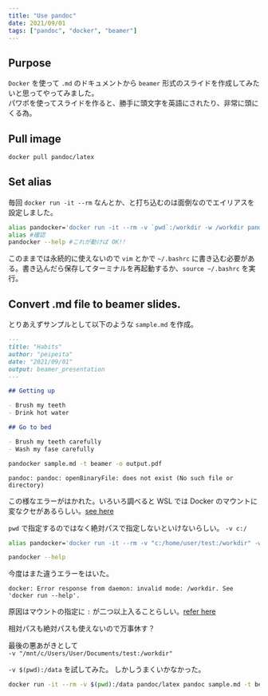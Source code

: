 ```yaml
---
title: "Use pandoc"
date: 2021/09/01
tags: ["pandoc", "docker", "beamer"]
---
```


## Purpose 

`Docker` を使って `.md` のドキュメントから `beamer` 形式のスライドを作成してみたいと思ってやってみました。  
パワポを使ってスライドを作ると、勝手に頭文字を英語にされたり、非常に頭にくる為。  

## Pull image

```bash
docker pull pandoc/latex
```
## Set alias

毎回 `docker run -it --rm` なんとか、と打ち込むのは面倒なのでエイリアスを設定しました。  

```bash
alias pandocker='docker run -it --rm -v `pwd`:/workdir -w /workdir pandoc/latex pandoc'
alias #確認
pandocker --help #これが動けば OK!!
```
このままでは永続的に使えないので `vim` とかで `~/.bashrc` に書き込む必要がある。書き込んだら保存してターミナルを再起動するか、`source ~/.bashrc` を実行。

## Convert .md file to beamer slides.

とりあえずサンプルとして以下のような `sample.md` を作成。

```md
---
title: "Habits"
author: "peipeita"
date: "2021/09/01"
output: beamer_presentation
---

## Getting up

- Brush my teeth
- Drink hot water

## Go to bed

- Brush my teeth carefully
- Wash my fase carefully
```

```bash
pandocker sample.md -t beamer -o output.pdf
```

`pandoc: pandoc: openBinaryFile: does not exist (No such file or directory)`

この様なエラーがはかれた。いろいろ調べると WSL では Docker のマウントに変なクセがあるらしい。[see here](https://tamosblog.wordpress.com/2019/03/11/volume_mount_by_docker_on_wsl/)  

`pwd` で指定するのではなく絶対パスで指定しないといけないらしい。 `-v c:/ `

```bash
alias pandocker='docker run -it --rm -v "c:/home/user/test:/workdir" -w /workdir pandoc/latex pandoc'

pandocker --help
```

今度はまた違うエラーをはいた。  

`docker: Error response from daemon: invalid mode: /workdir.
See 'docker run --help'.`

原因はマウントの指定に `:` が二つ以上入ることらしい。[refer here](https://qiita.com/masayuki14/items/633c7ab3e0f89cc5a30e)  

相対パスも絶対パスも使えないので万事休す？

最後の悪あがきとして  
`-v "/mnt/c/Users/User/Documents/test:/workdir"`  

`-v $(pwd):/data` を試してみた。 
しかしうまくいかなかった。 

```bash
docker run -it --rm -v $(pwd):/data pandoc/latex pandoc sample.md -t beamer -o output.pdf
```